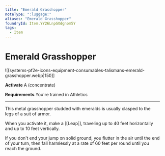 ```yaml
---
title: "Emerald Grasshopper"
noteType: ":luggage:"
aliases: "Emerald Grasshopper"
foundryId: Item.YY26LnpGXdgnom5Y
tags:
  - Item
---
```


# Emerald Grasshopper
![[systems-pf2e-icons-equipment-consumables-talismans-emerald-grasshopper.webp|150]]

**Activate** A (concentrate)

**Requirements** You're trained in Athletics

* * *

This metal grasshopper studded with emeralds is usually clasped to the legs of a suit of armor.

When you activate it, make a [[Leap]], traveling up to 40 feet horizontally and up to 10 feet vertically.

If you don't end your jump on solid ground, you flutter in the air until the end of your turn, then fall harmlessly at a rate of 60 feet per round until you reach the ground.
